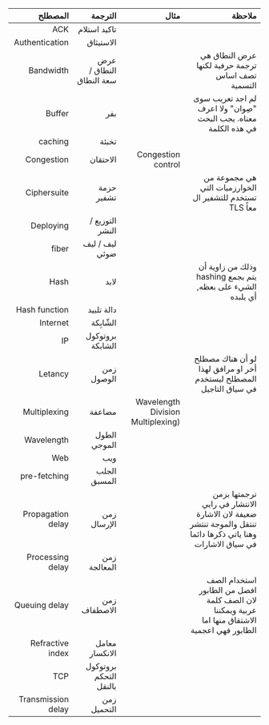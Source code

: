 |            المصطلح |                 الترجمة |                              مثال |                                                       ملاحظة |
| -----------------: | ----------------------: | --------------------------------: | -----------------------------------------------------------: |
|                ACK |            تاكيد استلام |                                   |                                                              |
|     Authentication |               الاستيثاق |                                   |                                                              |
|          Bandwidth | عرض النطاق / سعة النطاق |                                   |             عرض النطاق هي ترجمة حرفية لكنها تصف اساس التسمية |
|             Buffer |                     بفر |                                   | لم اجد تعريب سوى "صِوان" ولا اعرف معناه. يجب البحث في هذه الكلمة |
|            caching |                   تخبئة |                                   |                                                              |
|         Congestion |                الاحتقان |                Congestion control |                                                              |
|        Ciphersuite |              حزمة تشفير |                                   |      هي مجموعة من الخوارزميات التي تستخدم للتشفير ال TLS معاً |
|          Deploying |          التوزيع /النشر |                                   |                                                              |
|              fiber |          ليف / ليف ضوئي |                                   |                                                              |
|               Hash |                    لابد |                                   |   وذلك من زاوية أن hashing يتم بجمع الشيء على بعظه, أي يلبده |
|      Hash function |              دالة تلبيد |                                   |                                                              |
|           Internet |                 الشّابِكة |                                   |                                                              |
|                 IP |        بروتوكول الشابكة |                                   |                                                              |
|            Letancy |              زمن الوصول |                                   | لو أن هناك مصطلح أخر او مرافق لهذا المصطلح ليستخدم في سياق التاجيل |
|       Multiplexing |                  مضاعفة | Wavelength Division Multiplexing) |                                                              |
|         Wavelength |            الطول الموجي |                                   |                                                              |
|                Web |                     ويب |                                   |                                                              |
|       pre-fetching |            الجلب المسبق |                                   |                                                              |
|  Propagation delay |             زمن الإرسال |                                   | ترجمتها بزمن الانتشار في رايي ضعيفة لان الاشارة تنتقل والموجة تنتشر وهنا ياتي ذكرها دائما في سياق الاشارات |
|   Processing delay |            زمن المعالجة |                                   |                                                              |
|      Queuing delay |            زمن الاصطفاف |                                   | استخدام الصف افضل من الطابور لان الصف كلمة عربية ويمكننا الاشتقاق منها اما الطابور فهي اعجمية |
|   Refractive index |          معامل الانكسار |                                   |                                                              |
|                TCP |  بروتوكول التحكم بالنقل |                                   |                                                              |
| Transmission delay |             زمن التحميل |                                   |                                                              |

